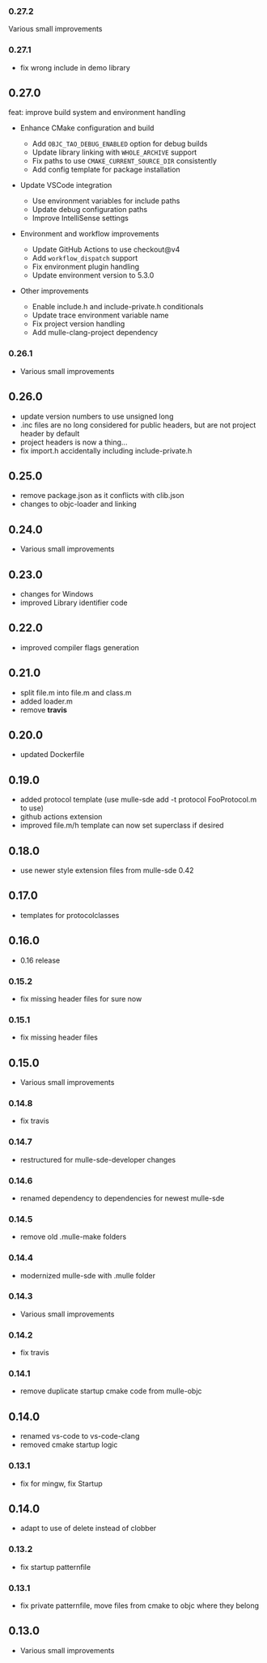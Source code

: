 ### 0.27.2

Various small improvements

### 0.27.1

* fix wrong include in demo library

## 0.27.0

feat: improve build system and environment handling

* Enhance CMake configuration and build
  - Add `OBJC_TAO_DEBUG_ENABLED` option for debug builds
  - Update library linking with `WHOLE_ARCHIVE` support
  - Fix paths to use `CMAKE_CURRENT_SOURCE_DIR` consistently
  - Add config template for package installation

* Update VSCode integration
  - Use environment variables for include paths
  - Update debug configuration paths
  - Improve IntelliSense settings

* Environment and workflow improvements
  - Update GitHub Actions to use checkout@v4
  - Add `workflow_dispatch` support
  - Fix environment plugin handling
  - Update environment version to 5.3.0

* Other improvements
  - Enable include.h and include-private.h conditionals
  - Update trace environment variable name
  - Fix project version handling
  - Add mulle-clang-project dependency


### 0.26.1

* Various small improvements

## 0.26.0

* update version numbers to use unsigned long
* .inc files are no long considered for public headers, but are not project header by default
* project headers is now a thing...
* fix import.h accidentally including include-private.h


## 0.25.0

* remove package.json as it conflicts with clib.json
* changes to objc-loader and linking


## 0.24.0

* Various small improvements


## 0.23.0

* changes for Windows
* improved Library identifier code


## 0.22.0

* improved compiler flags generation


## 0.21.0

* split file.m into file.m and class.m
* added loader.m
* remove **travis**

## 0.20.0

* updated Dockerfile

## 0.19.0

* added protocol template (use mulle-sde add -t protocol FooProtocol.m to use)
* github actions extension
* improved file.m/h template can now set superclass if desired


## 0.18.0

* use newer style extension files from mulle-sde 0.42


## 0.17.0

* templates for protocolclasses


## 0.16.0

* 0.16 release


### 0.15.2

* fix missing header files for sure now

### 0.15.1

* fix missing header files

## 0.15.0

* Various small improvements


### 0.14.8

* fix travis

### 0.14.7

* restructured for mulle-sde-developer changes

### 0.14.6

* renamed dependency to dependencies for newest mulle-sde

### 0.14.5

* remove old .mulle-make folders

### 0.14.4

* modernized mulle-sde with .mulle folder

### 0.14.3

* Various small improvements

### 0.14.2

* fix travis

### 0.14.1

* remove duplicate startup cmake code from mulle-objc

## 0.14.0

* renamed vs-code to vs-code-clang
* removed cmake startup logic


### 0.13.1

* fix for mingw, fix Startup

## 0.14.0

* adapt to use of delete instead of clobber


### 0.13.2

* fix startup patternfile

### 0.13.1

* fix private patternfile, move files from cmake to objc where they belong

## 0.13.0

* Various small improvements
